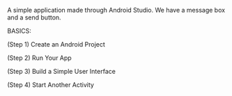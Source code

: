 A simple application made through Android Studio. 
We have a message box and a send button. 

BASICS: 

(Step 1) Create an Android Project 

(Step 2) Run Your App 

(Step 3) Build a Simple User Interface 

(Step 4) Start Another Activity 
